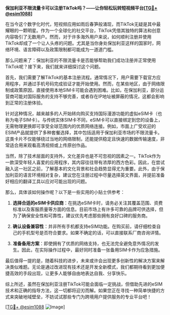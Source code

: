 **保加利亚不限流量卡可以注册TikTok吗？——让你轻松玩转短视频平台[[TG💪+ @esim1088](https://t.me/s/esim1088)]**

在当今这个数字化时代，短视频应用如雨后春笋般涌现，而TikTok无疑是其中最耀眼的一颗明星。作为一个全球化的社交平台，TikTok凭借其独特的算法和创意内容吸引了无数用户。然而，对于许多海外用户来说，如何顺利注册并使用TikTok却成了一个让人头疼的问题。尤其是当你身处保加利亚这样的国家时，网络环境、语言障碍以及政策限制都可能成为一道道门槛。

那么问题来了：保加利亚的不限流量卡是否能够帮助我们成功注册并正常使用TikTok呢？接下来，我们就来详细探讨这个问题。

首先，我们需要了解TikTok的基本注册流程。通常情况下，用户需要下载官方应用程序，并通过手机号码完成验证才能开始使用。然而，在某些地区，由于网络限制或政策原因，直接使用本地SIM卡可能会遇到困难。比如，在保加利亚，部分运营商可能对国际服务的支持不够完善，或者存在IP地址被屏蔽的情况，这都会影响到正常的注册体验。

针对这种情况，越来越多的人开始转向购买支持国际漫游功能的虚拟eSIM卡（也称为电子SIM卡）。与传统实体SIM卡不同，eSIM卡可以直接绑定到您的设备上，无需物理更换即可享受全球范围内的优质网络连接。例如，市面上广受欢迎的ESIM产品就提供了多种套餐选择，其中包括适用于保加利亚市场的不限流量卡。这类卡片不仅能够绕过当地的网络限制，还能提供稳定且快速的数据传输速度，非常适合用来观看高清视频或上传原创作品。

当然，除了技术层面的支持外，文化差异也是不可忽视的因素之一。TikTok作为一款深受年轻人喜爱的应用程序，其内容往往带有浓厚的西方色彩。因此，在尝试融入这一社区之前，了解基本的文化背景和社会趋势显得尤为重要。此外，由于保加利亚的语言环境相对复杂，建议您在注册过程中尽量选择英文界面，并提前准备好相应的翻译工具以应对可能出现的问题。

那么，具体该如何操作呢？以下是一些实用的小贴士供参考：

1. **选择合适的eSIM卡供应商**：在挑选eSIM卡时，请务必关注其覆盖范围、资费标准以及客服质量等方面的信息。目前市场上有许多可靠的品牌可供选择，但为了确保安全性和可靠性，建议优先考虑那些拥有良好口碑的服务商。
   
2. **确认设备兼容性**：并非所有手机都支持eSIM功能。在购买前，请仔细检查自己的手机型号是否符合要求。如果不确定的话，可以直接联系厂商咨询详情。

3. **准备备用方案**：即使拥有了优质的网络支持，也无法完全避免意外情况的发生。因此，在实际操作过程中，最好同时准备一张备用SIM卡作为应急措施。

最后值得一提的是，随着科技的进步，未来或许会出现更多创新性的解决方案来解决类似难题。无论是通过改进现有技术还是开发全新模式，我们都期待看到更加便捷高效的手段出现，让更多人能够自由地表达自我、分享快乐。

综上所述，虽然在保加利亚注册TikTok可能会面临一定挑战，但借助先进的eSIM技术和正确的指导方法，这一切都将迎刃而解。如果您正在寻找一种简单快捷的方式来突破地域壁垒，不妨试试那些专门为跨境用户提供服务的专业平台吧！

[[TG💪+ @esim1088](https://t.me/s/esim1088) ![Image](https://i.postimg.cc/4NQfJmqS/Snipaste-2025-05-13-00-14-12.png)]